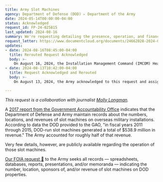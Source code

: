 ```yaml
---
title: Army Slot Machines
agency: Department of Defense (DOD) ▹ Department of the Army
date: 2024-05-14T00:00:00-04:00
status: Acknowledged
request_id: FP-24-025815
last_updated: 2024-08-16
summary: We're requesting detailing the presence, operation, and finances of slot machines on military property.
request_letter: https://www.documentcloud.org/documents/24662028-2024-05-14-army-slot-machine-foia-request-singer-vinelongman
updates:
- date: 2024-08-16T08:45:00-04:00
  title: Rerouted Request Acknowledged
  body: >-
    On August 16, 2024, the Installation Management Command (IMCOM) Headquarters FOIA office acknowledged the rerouted request and assigned it case number `FP-24-025815`.
- date: 2024-08-13T10:42:00-04:00
  title: Request Acknowledged and Rerouted
  body: >-
    On August 13, 2024, the Army acknowledged to this request and assigned it case number `FA-24-3008 / FP-24-025490`, but indicated that it will be rerouted to the Installation Management Command (IMCOM) Headquarters FOIA office, "[t]he correct office to process your request".

---
```


*This request is a collaboration with journalist [Molly Longman](https://www.molly-longman.com/).*


A [2017 report from the Government Accountability Office](https://www.gao.gov/products/gao-17-114) indicates that the Department of Defense and Army maintain records about the numbers, locations, and revenues of slot machines on overseas military installations. According to data the DOD provided to the GAO, "in fiscal years 2011 through 2015, DOD-run slot machines generated a total of $538.9 million in revenue." The Army accounted for roughly half of that revenue. 

Very few details, however, are publicly available regarding the operation of those slot machines.

[Our FOIA request 📄](https://www.documentcloud.org/documents/24662028-2024-05-14-army-slot-machine-foia-request-singer-vinelongman) to the Army seeks all records — spreadsheets, databases, reports, presentations, and/or memoranda — indicating the number, location, sponsors of, and/or revenue of slot machines on DOD properties.
